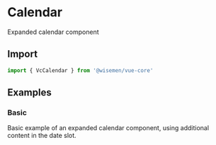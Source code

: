 # Calendar

Expanded calendar component

<BulletList
  :items="[
    {
      description: 'When you need an expanded calended with selectable dates.',
      variant: 'good',
    },
    {
      description: 'If you need a date select within a form',
      variant: 'bad',
      link: {
        label: 'Date Field',
        href: '/vue-core/components/date-field/date-field.html',
      },
    },
  ]"
/>

## Import

```ts
import { VcCalendar } from '@wisemen/vue-core'
```

<!-- @include: ./calendar-meta.md -->

## Examples

### Basic
Basic example of an expanded calendar component, using additional content in the date slot.

<ComponentPreviewV1 name="calendar/basic" />
